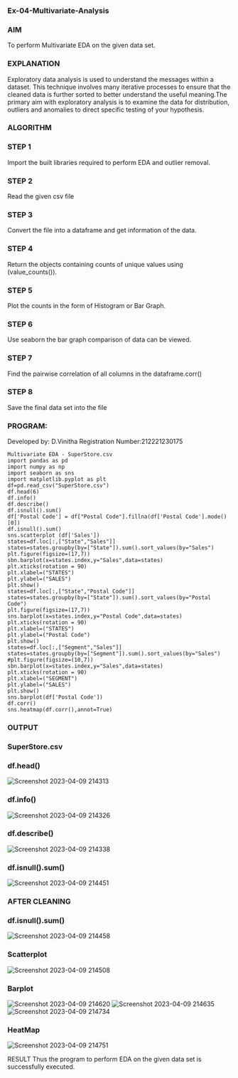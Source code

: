### Ex-04-Multivariate-Analysis
### AIM
To perform Multivariate EDA on the given data set.

### EXPLANATION
Exploratory data analysis is used to understand the messages within a dataset. This technique involves many iterative processes to ensure that the cleaned data is further sorted to better understand the useful meaning.The primary aim with exploratory analysis is to examine the data for distribution, outliers and anomalies to direct specific testing of your hypothesis.

### ALGORITHM
### STEP 1
Import the built libraries required to perform EDA and outlier removal.

### STEP 2
Read the given csv file

### STEP 3
Convert the file into a dataframe and get information of the data.

### STEP 4
Return the objects containing counts of unique values using (value_counts()).

### STEP 5
Plot the counts in the form of Histogram or Bar Graph.

### STEP 6
Use seaborn the bar graph comparison of data can be viewed.

### STEP 7
Find the pairwise correlation of all columns in the dataframe.corr()

### STEP 8
Save the final data set into the file

### PROGRAM:
Developed by: D.Vinitha
Registration Number:212221230175
```
Multivariate EDA - SuperStore.csv
import pandas as pd
import numpy as np
import seaborn as sns
import matplotlib.pyplot as plt
df=pd.read_csv("SuperStore.csv")
df.head(6)
df.info()
df.describe()
df.isnull().sum()
df['Postal Code'] = df["Postal Code"].fillna(df['Postal Code'].mode()[0])
df.isnull().sum()
sns.scatterplot (df['Sales'])
states=df.loc[:,["State","Sales"]]
states=states.groupby(by=["State"]).sum().sort_values(by="Sales")
plt.figure(figsize=(17,7))
sbn.barplot(x=states.index,y="Sales",data=states)
plt.xticks(rotation = 90)
plt.xlabel=("STATES")
plt.ylabel=("SALES")
plt.show()
states=df.loc[:,["State","Postal Code"]]
states=states.groupby(by=["State"]).sum().sort_values(by="Postal Code")
plt.figure(figsize=(17,7))
sns.barplot(x=states.index,y="Postal Code",data=states)
plt.xticks(rotation = 90)
plt.xlabel=("STATES")
plt.ylabel=("Postal Code")
plt.show()
states=df.loc[:,["Segment","Sales"]]
states=states.groupby(by=["Segment"]).sum().sort_values(by="Sales")
#plt.figure(figsize=(10,7))
sbn.barplot(x=states.index,y="Sales",data=states)
plt.xticks(rotation = 90)
plt.xlabel=("SEGMENT")
plt.ylabel=("SALES")
plt.show()
sns.barplot(df['Postal Code'])
df.corr()
sns.heatmap(df.corr(),annot=True)
```
### OUTPUT
### SuperStore.csv
### df.head()
![Screenshot 2023-04-09 214313](https://user-images.githubusercontent.com/121166004/230784196-771e328c-83f9-4e31-8655-640599cc7fcd.png)


### df.info()
![Screenshot 2023-04-09 214326](https://user-images.githubusercontent.com/121166004/230784233-ce0b0588-05de-4544-90d9-7747fca7782d.png)


### df.describe()
![Screenshot 2023-04-09 214338](https://user-images.githubusercontent.com/121166004/230784250-77a4a969-3b47-423b-a569-5f030ffbba28.png)


### df.isnull().sum()
![Screenshot 2023-04-09 214451](https://user-images.githubusercontent.com/121166004/230784271-a7ff66db-6a66-49c1-abf1-27d00690cab2.png)


### AFTER CLEANING
### df.isnull().sum()
![Screenshot 2023-04-09 214458](https://user-images.githubusercontent.com/121166004/230784357-b1575e85-8704-4b1d-b4ab-d8f8d556cca3.png)


### Scatterplot
![Screenshot 2023-04-09 214508](https://user-images.githubusercontent.com/121166004/230784372-5fc747a7-ad35-4078-a92d-b2ad64b29f58.png)


### Barplot
![Screenshot 2023-04-09 214620](https://user-images.githubusercontent.com/121166004/230784398-af82d8e0-6ed7-4e39-8472-ae6ec49d0806.png)
![Screenshot 2023-04-09 214635](https://user-images.githubusercontent.com/121166004/230784416-1d190782-415a-4e0a-b4b8-37df97f095e5.png)
![Screenshot 2023-04-09 214734](https://user-images.githubusercontent.com/121166004/230784428-06244816-f585-4bf5-a18b-2b1e1369d36a.png)


### HeatMap
![Screenshot 2023-04-09 214751](https://user-images.githubusercontent.com/121166004/230784443-06222a2d-2c2e-484f-8249-2f88bfc55c59.png)


RESULT
Thus the program to perform EDA on the given data set is successfully executed.

